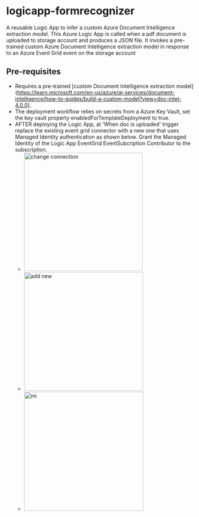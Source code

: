 # logicapp-formrecognizer
A reusable Logic App to infer a custom Azure Document Intelligence extraction model. This Azure Logic App is called when a pdf document is uploaded to storage account and produces a JSON file. It invokes a pre-trained custom Azure Document Intelligence extraction model in response to an Azure Event Grid event on the storage account

## Pre-requisites
- Requires a pre-trained [custom Document Intelligence extraction model] {https://learn.microsoft.com/en-us/azure/ai-services/document-intelligence/how-to-guides/build-a-custom-model?view=doc-intel-4.0.0}.
- The deployment workflow relies on secrets from a Azure Key Vault, set the key vault property enabledForTemplateDeployment to true.
- AFTER deploying the Logic App, at 'When doc is uploaded' trigger replace the existing event grid connector with a new one that uses Managed Identity authentication as shown below. Grant the Managed Identity of the Logic App EventGrid EventSubcription Contributor to the subscription.
  - <img width="317" alt="change connection" src="https://github.com/user-attachments/assets/c480dd06-d958-4917-9c94-0c194f5270a4">
  - <img width="318" alt="add new" src="https://github.com/user-attachments/assets/92ceba9c-a6c0-40e3-bd68-c2a5e6b1b37d">
  - <img width="319" alt="mi" src="https://github.com/user-attachments/assets/2c3ec5f8-36e2-4a09-8336-1873b31e11ce">
